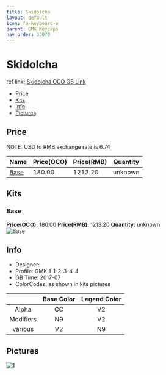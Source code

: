 ```yaml
---
title: Skidolcha
layout: default
icon: fa-keyboard-o
parent: GMK Keycaps
nav_order: 33070
---
```


# Skidolcha

ref link: [Skidolcha OCO GB Link](https://www.originativeco.com/products/skidolcha)

* [Price](#price)
* [Kits](#kits)
* [Info](#info)
* [Pictures](#pictures)


## Price  
NOTE: USD to RMB exchange rate is 6.74

| Name          | Price(OCO)    |  Price(RMB) | Quantity |
| ------------- | ------------ |  ---------- | -------- |
|[Base](#base)|180.00|1213.20|unknown|


## Kits
### Base
**Price(OCO):** 180.00    **Price(RMB):** 1213.20    **Quantity:** unknown  
<img src="{{ 'assets/images/gmk-keycaps/skidolcha/kits_pics/base.jpg' | relative_url }}" alt="Base" class="image featured">


## Info
* Designer: 
* Profile: GMK 1-1-2-3-4-4
* GB Time: 2017-07
* ColorCodes: as shown in kits pictures 

| |Base Color     | Legend Color
| :-------------: | :-------------: | :------------:
|Alpha|CC|V2
|Modifiers|N9|V2
|various|V2|N9


## Pictures
<img src="{{ 'assets/images/gmk-keycaps/skidolcha/rendering_pics/1.jpg' | relative_url }}" alt="1" class="image featured">

